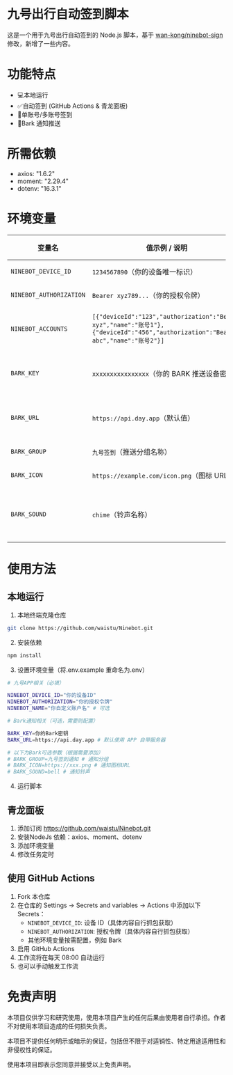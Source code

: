 # 九号出行自动签到脚本

这是一个用于九号出行自动签到的 Node.js 脚本，基于 [wan-kong/ninebot-sign](https://github.com/wan-kong/ninebot-sign) 修改，新增了一些内容。

# 功能特点

- 💻本地运行
- ✅自动签到 (GitHub Actions & 青龙面板)
- 👋单账号/多账号签到
- 🔔Bark 通知推送

# 所需依赖

- axios: "1.6.2"
- moment: "2.29.4"
- dotenv: "16.3.1"


# 环境变量

|变量名|值示例 / 说明|必填|备注|
|---|---|---|---|
|`NINEBOT_DEVICE_ID`|`1234567890`（你的设备唯一标识）|✅|单账号时填写单个 `deviceId`|
|`NINEBOT_AUTHORIZATION`|`Bearer xyz789...`（你的授权令牌）|✅|单账号时填写单个 `authorization`|
|`NINEBOT_ACCOUNTS`|`[{"deviceId":"123","authorization":"Bearer xyz","name":"账号1"},{"deviceId":"456","authorization":"Bearer abc","name":"账号2"}]`|❌|**多账号时使用**，JSON 数组格式（需压缩为单行，无换行符）|
|`BARK_KEY`|`xxxxxxxxxxxxxxxx`（你的 BARK 推送设备密钥）|❌|选填，用于接收签到结果通知（需配合 BARK 应用）|
|`BARK_URL`|`https://api.day.app`（默认值）|❌|选填，自定义 BARK 服务器地址（默认官方地址）|
|`BARK_GROUP`|`九号签到`（推送分组名称）|❌|选填，推送消息的分组标签|
|`BARK_ICON`|`https://example.com/icon.png`（图标 URL）|❌|选填，推送消息显示的图标|
|`BARK_SOUND`|`chime`（铃声名称）|❌|选填，推送消息的铃声（默认 `bell`，支持 `chime`、`alarm` 等）|


# 使用方法

## 本地运行

1. 本地终端克隆仓库
```bash
git clone https://github.com/waistu/Ninebot.git
```

2. 安装依赖
```bash
npm install
```

3. 设置环境变量（将.env.example 重命名为.env）
```bash
# 九号APP相关（必填）

NINEBOT_DEVICE_ID="你的设备ID"
NINEBOT_AUTHORIZATION="你的授权令牌"
NINEBOT_NAME="你自定义账户名" # 可选

# Bark通知相关（可选，需要则配置）

BARK_KEY=你的Bark密钥
BARK_URL=https://api.day.app # 默认使用 APP 自带服务器

# 以下为Bark可选参数（根据需要添加）
# BARK_GROUP=九号签到通知 # 通知分组
# BARK_ICON=https://xxx.png # 通知图标URL
# BARK_SOUND=bell # 通知铃声
```

4. 运行脚本

## 青龙面板

1. 添加订阅  https://github.com/waistu/Ninebot.git
2. 安装NodeJs 依赖：axios、moment、dotenv
3. 添加环境变量
4. 修改任务定时

## 使用 GitHub Actions 

1. Fork 本仓库
2. 在仓库的 Settings -> Secrets and variables -> Actions 中添加以下 Secrets：
    - `NINEBOT_DEVICE_ID`: 设备 ID（具体内容自行抓包获取）
    - `NINEBOT_AUTHORIZATION`: 授权令牌（具体内容自行抓包获取）
    - 其他环境变量按需配置，例如 Bark
3. 启用 GitHub Actions
4. 工作流将在每天 08:00 自动运行
5. 也可以手动触发工作流

# 免责声明

本项目仅供学习和研究使用，使用本项目产生的任何后果由使用者自行承担。作者不对使用本项目造成的任何损失负责。

本项目不提供任何明示或暗示的保证，包括但不限于对适销性、特定用途适用性和非侵权性的保证。

使用本项目即表示您同意并接受以上免责声明。


